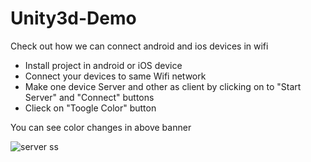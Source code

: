 # Unity3d-Demo
Check out how we can connect android and ios devices in wifi

* Install project in android or iOS device
* Connect your devices to same Wifi network
* Make one device Server and other as client by clicking on to "Start Server"  and "Connect" buttons
* Clieck on "Toogle Color" button

You can see color changes in above banner

![server ss](https://user-images.githubusercontent.com/24645591/31597760-c68060f0-b267-11e7-81d5-98d9490f5b72.png)

